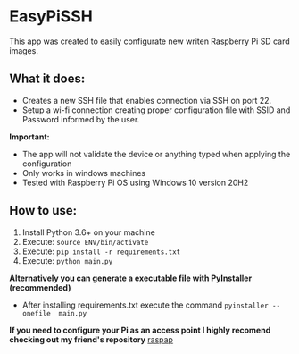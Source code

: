# EasyPiSSH

This app was created to easily configurate new writen Raspberry Pi SD card images.

## What it does:
 - Creates a new SSH file that enables connection via SSH on port 22.
 - Setup a wi-fi connection creating proper configuration file with SSID and Password informed by the user.

**Important:**
- The app will not validate the device or anything typed when applying the configuration
- Only works in windows machines
- Tested with Raspberry Pi OS using Windows 10 version 20H2

## How to use:
1. Install Python 3.6+ on your machine
2. Execute: `source ENV/bin/activate`
3. Execute: `pip install -r requirements.txt`
4. Execute: `python main.py`

 **Alternatively you can generate a executable file with PyInstaller (recommended)**
- After installing requirements.txt execute the command `pyinstaller --onefile  main.py`

**If you need to configure your Pi as an access point I highly recomend checking out my friend's repository** [raspap](https://github.com/davifcs/raspap)
